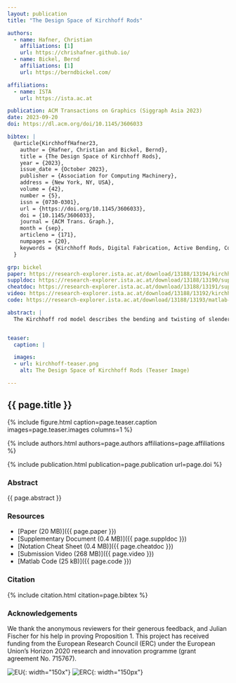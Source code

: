 ```yaml
---
layout: publication
title: "The Design Space of Kirchhoff Rods"

authors:
  - name: Hafner, Christian
    affiliations: [1]
    url: https://chrishafner.github.io/
  - name: Bickel, Bernd
    affiliations: [1]
    url: https://berndbickel.com/

affiliations:
  - name: ISTA
    url: https://ista.ac.at

publication: ACM Transactions on Graphics (Siggraph Asia 2023)
date: 2023-09-20
doi: https://dl.acm.org/doi/10.1145/3606033

bibtex: |
  @article{KirchhoffHafner23,
    author = {Hafner, Christian and Bickel, Bernd},
    title = {The Design Space of Kirchhoff Rods},
    year = {2023},
    issue_date = {October 2023},
    publisher = {Association for Computing Machinery},
    address = {New York, NY, USA},
    volume = {42},
    number = {5},
    issn = {0730-0301},
    url = {https://doi.org/10.1145/3606033},
    doi = {10.1145/3606033},
    journal = {ACM Trans. Graph.},
    month = {sep},
    articleno = {171},
    numpages = {20},
    keywords = {Kirchhoff Rods, Digital Fabrication, Active Bending, Computational Design}
  }

grp: bickel
paper: https://research-explorer.ista.ac.at/download/13188/13194/kirchhoff-rods.pdf
suppldoc: https://research-explorer.ista.ac.at/download/13188/13190/supp-main.pdf
cheatdoc: https://research-explorer.ista.ac.at/download/13188/13191/supp-cheat.pdf
video: https://research-explorer.ista.ac.at/download/13188/13192/kirchhoff-video-final.mp4
code: https://research-explorer.ista.ac.at/download/13188/13193/matlab-submission.zip

abstract: |
  The Kirchhoff rod model describes the bending and twisting of slender elastic rods in three dimensions, and has been widely studied to enable the prediction of how a rod will deform, given its geometry and boundary conditions. In this work, we study a number of inverse problems with the goal of computing the geometry of a straight rod that will automatically deform to match a curved target shape after attaching its endpoints to a support structure. Our solution lets us finely control the static equilibrium state of a rod by varying the cross-sectional profiles along its length. We also show that the set of physically realizable equilibrium states admits a concise geometric description in terms of linear line complexes, which leads to very efficient computational design algorithms. Implemented in an interactive software tool, they allow us to convert three-dimensional hand-drawn spline curves to elastic rods, and give feedback about the feasibility and practicality of a design in real time. We demonstrate the efficacy of our method by designing and manufacturing several physical prototypes with applications to interior design and soft robotics.


teaser:
  caption: |

  images:
  - url: kirchhoff-teaser.png
    alt: The Design Space of Kirchhoff Rods (Teaser Image)

---
```


## {{ page.title }}

{% include figure.html caption=page.teaser.caption images=page.teaser.images columns=1 %}

{% include authors.html authors=page.authors affiliations=page.affiliations %}

{% include publication.html publication=page.publication url=page.doi %}

### Abstract

{{ page.abstract }}

### Resources

* [Paper (20 MB)]({{ page.paper }})
* [Supplementary Document (0.4 MB)]({{ page.suppldoc }})
* [Notation Cheat Sheet (0.4 MB)]({{ page.cheatdoc }})
* [Submission Video (268 MB)]({{ page.video }})
* [Matlab Code (25 kB)]({{ page.code }})

### Citation

{% include citation.html citation=page.bibtex %}

### Acknowledgements
We thank the anonymous reviewers for their generous feedback, and Julian Fischer for his help in proving Proposition 1. This project has received funding from the European Research Council (ERC) under the European Union’s Horizon 2020 research and innovation programme (grant agreement No. 715767).

![EU](flag_yellow_low.jpg){: width="150x"}
![ERC](LOGO-ERC.jpg){: width="150px"}
